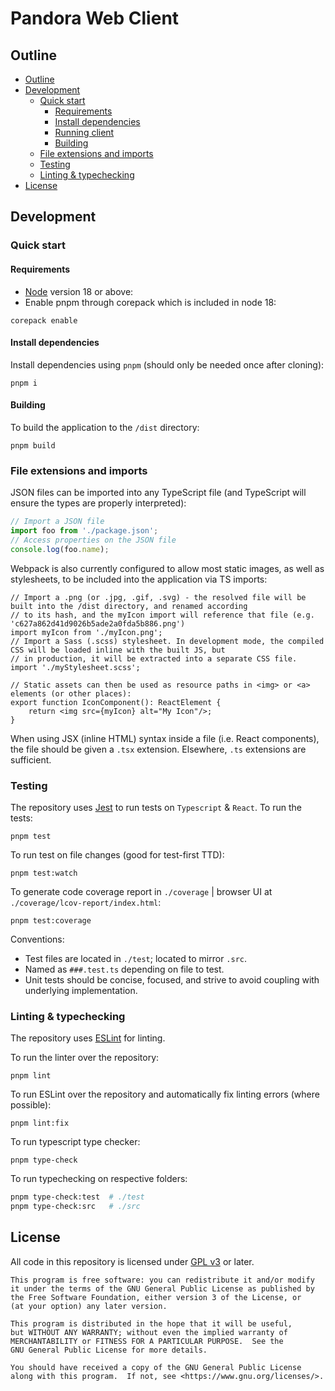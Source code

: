 # Pandora Web Client

## Outline
- [Outline](#outline)
- [Development](#development)
	- [Quick start](#quick-start)
		- [Requirements](#requirements)
		- [Install dependencies](#install-dependencies)
		- [Running client](#running-client)
		- [Building](#building)
	- [File extensions and imports](#file-extensions-and-imports)
	- [Testing](#testing)
	- [Linting & typechecking](#linting-typechecking)
- [License](#license)

## Development
### Quick start
#### Requirements
- [Node][node] version 18 or above:
- Enable pnpm through corepack which is included in node 18:
```
corepack enable
```

#### Install dependencies
Install dependencies using `pnpm` (should only be needed once after cloning):

```
pnpm i
```

#### Building
To build the application to the `/dist` directory:

```
pnpm build
```

### File extensions and imports

JSON files can be imported into any TypeScript file (and TypeScript will ensure the types are properly interpreted):
```ts
// Import a JSON file
import foo from './package.json';
// Access properties on the JSON file
console.log(foo.name);
```

Webpack is also currently configured to allow most static images, as well as stylesheets, to be included into the
application via TS imports:
```tsx
// Import a .png (or .jpg, .gif, .svg) - the resolved file will be built into the /dist directory, and renamed according
// to its hash, and the myIcon import will reference that file (e.g. 'c627a862d41d9026b5ade2a0fda5b886.png')
import myIcon from './myIcon.png';
// Import a Sass (.scss) stylesheet. In development mode, the compiled CSS will be loaded inline with the built JS, but
// in production, it will be extracted into a separate CSS file.
import './myStylesheet.scss';

// Static assets can then be used as resource paths in <img> or <a> elements (or other places):
export function IconComponent(): ReactElement {
	return <img src={myIcon} alt="My Icon"/>;
}
```

When using JSX (inline HTML) syntax inside a file (i.e. React components), the file should be given a `.tsx` extension.
Elsewhere, `.ts` extensions are sufficient.

### Testing
The repository uses [Jest][jest] to run tests on `Typescript` & `React`.
To run the tests:
```
pnpm test
```
To run test on file changes (good for test-first TTD):
```
pnpm test:watch
```
To generate code coverage report in `./coverage` | browser UI at `./coverage/lcov-report/index.html`:
```
pnpm test:coverage
```
Conventions:
- Test files are located in `./test`; located to mirror `.src`.
- Named as `###.test.ts` depending on file to test.
- Unit tests should be concise, focused, and strive to avoid coupling with underlying implementation.

### Linting & typechecking

The repository uses [ESLint][eslint] for linting.

To run the linter over the repository:

```
pnpm lint
```

To run ESLint over the repository and automatically fix linting errors (where possible):

```
pnpm lint:fix
```

To run typescript type checker:
```
pnpm type-check
```
To run typechecking on respective folders:
```bash
pnpm type-check:test  # ./test
pnpm type-check:src   # ./src
```
## License

All code in this repository is licensed under [GPL v3](LICENSE) or later.

```text
This program is free software: you can redistribute it and/or modify
it under the terms of the GNU General Public License as published by
the Free Software Foundation, either version 3 of the License, or
(at your option) any later version.

This program is distributed in the hope that it will be useful,
but WITHOUT ANY WARRANTY; without even the implied warranty of
MERCHANTABILITY or FITNESS FOR A PARTICULAR PURPOSE.  See the
GNU General Public License for more details.

You should have received a copy of the GNU General Public License
along with this program.  If not, see <https://www.gnu.org/licenses/>.
```

[node]: https://nodejs.org/en/ "Node.js website"
[eslint]: https://eslint.org/ "ESLint website"
[jest]: https://jestjs.io/ "Jest website"
[babel]: https://babeljs.io/ "Babel website"
[pandora-server-directory]: https://github.com/Project-Pandora-Game/pandora-server-directory
[pandora-server-shard]: https://github.com/Project-Pandora-Game/pandora-server-shard

